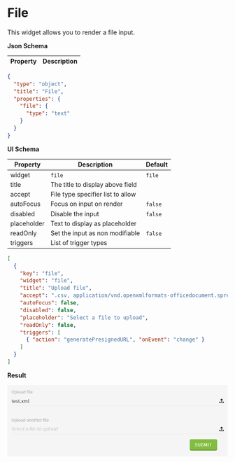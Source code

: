 # File

This widget allows you to render a file input.

**Json Schema**

| Property | Description |
|---|---|

```json
{
  "type": "object",
  "title": "File",
  "properties": {
    "file": {
      "type": "text"
    }
  }
}
```

**UI Schema**

| Property | Description | Default |
|---|---|---|
| widget | `file` | `file` |
| title | The title to display above field |  |
| accept | File type specifier list to allow | |
| autoFocus | Focus on input on render | `false` |
| disabled | Disable the input | `false` |
| placeholder | Text to display as placeholder |  |
| readOnly | Set the input as non modifiable | `false` |
| triggers | List of trigger types |

```json
[
  {
    "key": "file",
    "widget": "file",
    "title": "Upload file",
    "accept": ".csv, application/vnd.openxmlformats-officedocument.spreadsheetml.sheet, application/vnd.ms-excel",
    "autoFocus": false,
    "disabled": false,
    "placeholder": "Select a file to upload",
    "readOnly": false,
    "triggers": [
      { "action": "generatePresignedURL", "onEvent": "change" }
    ]
  }
]
```

**Result**

![Text](screenshot.png)
